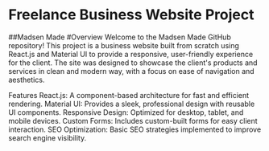 # Freelance Business Website Project
##Madsen Made
#Overview
Welcome to the Madsen Made GitHub repository! This project is a business website built from scratch using React.js and Material UI to provide a responsive, user-friendly experience for the client. The site was designed to showcase the client's products and services in clean and modern way, with a focus on ease of navigation and aesthetics.

Features
React.js: A component-based architecture for fast and efficient rendering.
Material UI: Provides a sleek, professional design with reusable UI components.
Responsive Design: Optimized for desktop, tablet, and mobile devices.
Custom Forms: Includes custom-built forms for easy client interaction.
SEO Optimization: Basic SEO strategies implemented to improve search engine visibility.
